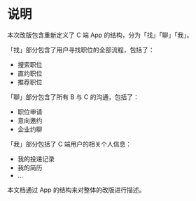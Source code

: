 # 说明

本次改版包含重新定义了 C 端 App 的结构，分为「找」「聊」「我」。

「找」部分包含了用户寻找职位的全部流程，包括了：

* 搜索职位
* 直约职位
* 推荐职位

「聊」部分包含了所有 B 与 C 的沟通，包括了：

* 职位申请
* 意向邀约
* 企业约聊

「我」部分包括了 C 端用户的相关个人信息：

* 我的投递记录
* 我的简历
* ...

本文档通过 App 的结构来对整体的改版进行描述。




